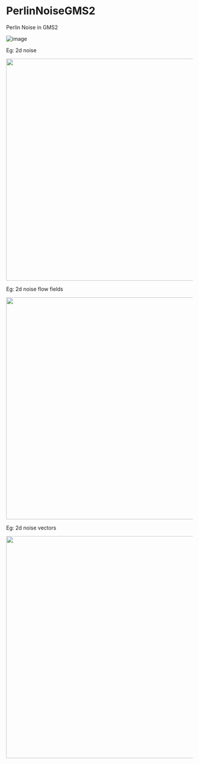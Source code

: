 # PerlinNoiseGMS2

Perlin Noise in GMS2

![image](https://user-images.githubusercontent.com/75506292/206869623-072c58b4-5fc8-44fe-b890-3a99aea3b406.png)


Eg: 2d noise

<img src="https://user-images.githubusercontent.com/75506292/206869321-db7f805d-a4cd-4988-806b-f4c190753631.png" width="600" height="auto" />

Eg: 2d noise flow fields

<img src="https://user-images.githubusercontent.com/75506292/206869331-9e558a6a-e812-496b-baa5-0e1bef83c5b5.png" width="600" height="auto" />

Eg: 2d noise vectors

<img src="https://user-images.githubusercontent.com/75506292/206869341-2b23d588-2376-4f08-abfb-1851adb19ab0.png" width="600" height="auto" />
